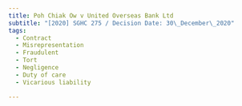 ```yaml
---
title: Poh Chiak Ow v United Overseas Bank Ltd
subtitle: "[2020] SGHC 275 / Decision Date: 30\_December\_2020"
tags:
  - Contract
  - Misrepresentation
  - Fraudulent
  - Tort
  - Negligence
  - Duty of care
  - Vicarious liability

---
```

